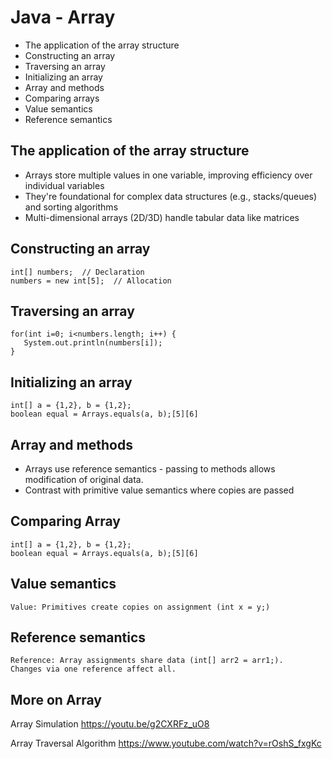 # Java - Array 

- The application of the array structure
- Constructing an array
- Traversing an array
- Initializing an array
- Array and methods
- Comparing arrays
- Value semantics
- Reference semantics

## The application of the array structure

- Arrays store multiple values in one variable, improving efficiency over individual variables
- They're foundational for complex data structures (e.g., stacks/queues) and sorting algorithms
- Multi-dimensional arrays (2D/3D) handle tabular data like matrices

## Constructing an array
```
int[] numbers;  // Declaration
numbers = new int[5];  // Allocation

```
 ## Traversing an array
 ```
for(int i=0; i<numbers.length; i++) {
    System.out.println(numbers[i]);
}
```
## Initializing an array
```
int[] a = {1,2}, b = {1,2};
boolean equal = Arrays.equals(a, b);[5][6]

```
## Array and methods

- Arrays use reference semantics - passing to methods allows modification of original data. 
- Contrast with primitive value semantics where copies are passed

## Comparing Array
```
int[] a = {1,2}, b = {1,2};
boolean equal = Arrays.equals(a, b);[5][6]
```
## Value semantics
```
Value: Primitives create copies on assignment (int x = y;)
```
## Reference semantics
```
Reference: Array assignments share data (int[] arr2 = arr1;).
Changes via one reference affect all.
```

## More on Array

Array Simulation
https://youtu.be/g2CXRFz_uO8

Array Traversal Algorithm
https://www.youtube.com/watch?v=rOshS_fxgKc


